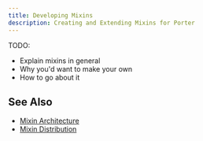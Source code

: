 ```yaml
---
title: Developing Mixins
description: Creating and Extending Mixins for Porter
---
```


TODO:

* Explain mixins in general
* Why you'd want to make your own
* How to go about it

## See Also
* [Mixin Architecture](/mixin-architecture/)
* [Mixin Distribution](/mixin-distribution/)

